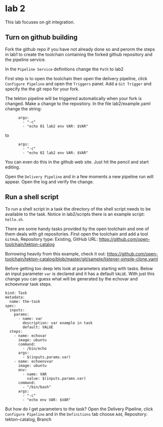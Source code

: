 # lab 2
This lab focuses on git integration.  

## Turn on github building

Fork the github repo if you have not already done so and perorm the steps in lab1 to create the toolchain containing the forked github repository and the pipeline service.

In the `Pipeline Service` definitions change the `Path` to lab2

First step is to open the toolchain then open the delivery pipeline, click `Configure Pipeline` and open the `Triggers` panel. Add a `Git Trigger` and specify the the git repo for your fork.

The tekton pipeline will be triggered automatically when your fork is changed.  Make a change to the repository.  In the file lab2/example.yaml change the string:

```
      args:
        - "-c"
        - "echo 01 lab2 env VAR: $VAR"
```
to
```
      args:
        - "-c"
        - "echo 02 lab2 env VAR: $VAR"
```
You can even do this in the github web site.  Just hit the pencil and start editing.

Open the `Delivery Pipeline` and in a few moments a new pipeline run will appear.  Open the log and verify the change.

## Run a shell script

To run a shell script in a task the directory of the shell script needs to be available to the task.  Notice in lab2/scripts there is an example script: `hello.sh`.

There are some handy tasks provided by the open toolchain and one of them deals with git repositories.  First open the toolchain and add a tool `GitHub`, Repository type: Existing, GitHub URL: https://github.com/open-toolchain/tekton-catalog

Borrowing heavily from this example, check it out: https://github.com/open-toolchain/tekton-catalog/blob/master/git/sample/listener-simple-clone.yaml

Before getting too deep lets look at parameters starting with tasks.  Below an input parameter `var` is declared and it has a default `VALUE`.  With just this change you can guess what will be generated by the echovar and echoevnvar task steps.
```
kind: Task
metadata:
  name: the-task
spec:
  inputs:
    params:
      - name: var
        description: var example in task
        default: VALUE
  steps:
    - name: echovar
      image: ubuntu
      command:
        - /bin/echo
      args:
        - $(inputs.params.var)
    - name: echoenvvar
      image: ubuntu
      env:
        - name: VAR
          value: $(inputs.params.var)
      command:
        - "/bin/bash"
      args:
        - "-c"
        - "echo env VAR: $VAR"
```

But how do I get parameters to the task?
Open the Delivery Pipeline, click `Configure Pipeline` and in the `Definitions` tab choose `Add`, Repository: tekton-catalog, Branch

